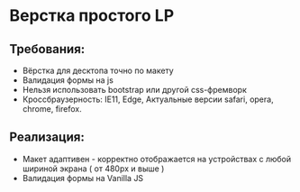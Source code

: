 # Верстка простого LP

## Требования:
* Вёрстка для десктопа точно по макету
* Валидация формы на js
* Нельзя использовать bootstrap или другой css-фремворк
* Кроссбраузерность: IE11, Edge, Актуальные версии safari, opera, chrome, firefox. 

## Реализация:
* Макет адаптивен - корректно отображается на устройствах с любой шириной экрана ( от 480px и выше )
* Валидация формы на Vanilla JS
